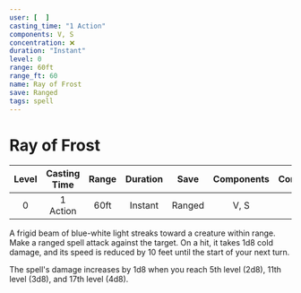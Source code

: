 ```yaml
---
user: [  ]
casting_time: "1 Action"
components: V, S
concentration: ❌
duration: "Instant"
level: 0
range: 60ft
range_ft: 60
name: Ray of Frost
save: Ranged
tags: spell
---
```


# Ray of Frost

| **Level** | **Casting Time** | **Range** | **Duration** | **Save** | **Components** | **Concentration** |
|:---:|:---:|:---:|:---:|:---:|:---:|:---:|
| 0 | 1 Action | 60ft | Instant | Ranged | V, S | ❌ |

A frigid beam of blue-white light streaks toward a creature within range. Make a ranged spell attack against the target. On a hit, it takes 1d8 cold damage, and its speed is reduced by 10 feet until the start of your next turn.

The spell's damage increases by 1d8 when you reach 5th level (2d8), 11th level (3d8), and 17th level (4d8).